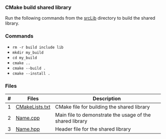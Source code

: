 ### CMake build shared library

Run the following commands from the [srcLib](../srcLib) directory to build the shared library.

### Commands 

- `rm -r build include lib`
- `mkdir my_build`
- `cd my_build`
- `cmake ..`
- `cmake --build .`
- `cmake --install .`

### Files

|   #   | Files                             | Description                                                              |
| :---: | --------------------------------  |--------------------------------------------------------------------------|
|   1   | [CMakeLists.txt](CMakeLists.txt)  | CMake file for building the shared library                               |
|   2   | [Name.cpp](Name.cpp)              | Main file to demonstrate the usage of the shared library                 |
|   3   | [Name.hpp](Name.hpp)              | Header file for the shared library                                       |